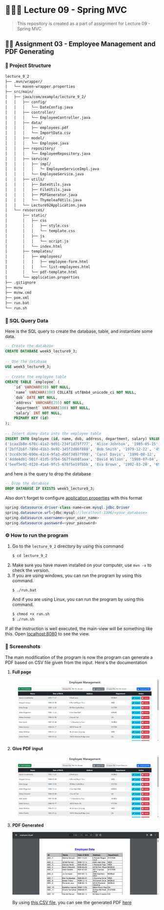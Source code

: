 # 👨🏻‍🏫 Lecture 09 - Spring MVC
> This repository is created as a part of assignment for Lecture 09 - Spring MVC

## ✍🏼 Assignment 03 - Employee Management and PDF Generating
### 🌳 Project Structure
```bash
lecture_9_2
├── .mvn/wrapper/
│   └── maven-wrapper.properties
├── src/main/
│   ├── java/com/example/lecture_9_2/
│   │   ├── config/
│   │   │   └── DateConfig.java
│   │   ├── controller/
│   │   │   └── EmployeeController.java
│   │   ├── data/
│   │   │   ├── employees.pdf
│   │   │   └── ImportData.csv
│   │   ├── model/
│   │   │   └── Employee.java
│   │   ├── repository/
│   │   │   └── EmployeeRepository.java
│   │   ├── service/
│   │   │   ├── impl/
│   │   │   │   └─ EmployeeServiceImpl.java
│   │   │   └── EmployeeService.java
│   │   ├── utils/
│   │   │   ├── DateUtils.java
│   │   │   ├── FileUtils.java
│   │   │   ├── PDFGenerator.java
│   │   │   └── ThymeleafUtils.java
│   │   └── Lecture92Application.java
│   └── resources/
│       ├── static/
│       │   ├── css
│       │   │   ├── style.css
│       │   │   └── template.css
│       │   ├── js
│       │   │   └── script.js
│       │   └── index.html
│       ├── templates/
│       │   ├── employees/
│       │   │   ├── employee-form.html
│       │   │   └── list-employees.html
│       │   └── pdf-template.html
│       └── application.properties
├── .gitignore
├── mvnw
├── mvnw.cmd
├── pom.xml
├── run.bat
└── run.sh
```

### 🧩 SQL Query Data
Here is the SQL query to create the database, table, and instantiate some data.
```sql
-- Create the database
CREATE DATABASE week5_lecture9_3;

-- Use the database
USE week5_lecture9_3;

-- Create the employee table
CREATE TABLE `employee` (
    `id` VARCHAR(50) NOT NULL,
    `name` VARCHAR(100) COLLATE utf8mb4_unicode_ci NOT NULL,
    `dob` DATE NOT NULL,
    `address` VARCHAR(255) NOT NULL,
    `department` VARCHAR(100) NOT NULL,
    `salary` INT NOT NULL,
    PRIMARY KEY (id)
);

-- Insert dummy data into the employee table
INSERT INTO Employee (id, name, dob, address, department, salary) VALUES
('1caa1b8e-678c-41a2-9d91-234f1d75f777', 'Alice Johnson', '1985-05-15', '123 Elm Street, Springfield', 'WEB', 2000),
('2bff2b8f-789d-41b3-9e92-345f2d86f888', 'Bob Smith', '1979-12-22', '456 Oak Avenue, Springfield', 'SYSTEM', 1000),
('3ccd3c90-890e-41c4-9fa3-456f3d97f999', 'Carol Davis', '1990-08-12', '789 Pine Road, Springfield', 'MOBILE', 1500),
('4dde4d91-901f-41d5-9fb4-567f4e08faaa', 'David Wilson', '1988-07-04', '321 Maple Street, Springfield', 'QA', 1700),
('5eef5e92-0120-41e6-9fc5-678f5e19fbbb', 'Eva Brown', '1992-03-28', '654 Birch Lane, Springfield', 'ADMIN', 2500);
```

and here is the query to drop the database
```sql
-- Drop the database
DROP DATABASE IF EXISTS week5_lecture9_3;
```

Also don't forget to configure [application properties](/Week%2005/Lecture%2009/Assignment%2002/lecture_9_2/src/main/resources/application.properties) with this format
```java
spring.datasource.driver-class-name=com.mysql.jdbc.Driver
spring.datasource.url=jdbc:mysql://localhost:3306/<your_database>
spring.datasource.username=<your_user_name>
spring.datasource.password=<your_password>
```

### ⚙️ How to run the program
1. Go to the `lecture_9_2` directory by using this command
    ```bash
    $ cd lecture_9_2
    ```
2. Make sure you have maven installed on your computer, use `mvn -v` to check the version.
3. If you are using windows, you can run the program by using this command.
    ```bash
    $ ./run.bat
    ```
    And if you are using Linux, you can run the program by using this command.
    ```bash
    $ chmod +x run.sh
    $ ./run.sh
    ```

If all the instruction is well executed, the main-view will be something like this. Open [localhost:8080](http://localhost:8080) to see the view.

### 📸 Screenshots
The main modification of the program is now the program can generate a PDF based on CSV file given from the input. Here's the documentation

1. **Full page**

    ![Screenshot](img/api1.png)
2. **Give PDF input**

    ![Screenshot](img/api2.png)
3. **PDF Generated**

    ![Screenshot](img/api3.png)

    By using [this CSV file](/Week%2005/Lecture%2009/Assignment%2003/lecture_9_2/src/main/java/com/example/lecture_9_2/data/ImportData.csv), you can see the generated PDF [here](/Week%2005/Lecture%2009/Assignment%2003/lecture_9_2/src/main/java/com/example/lecture_9_2/data/employees.pdf)